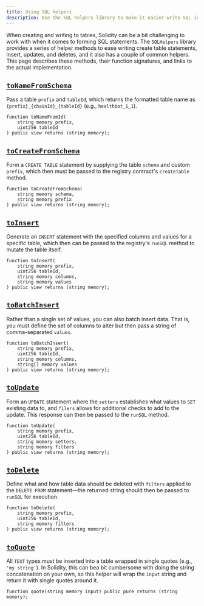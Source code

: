 ```yaml
---
title: Using SQL helpers
description: Use the SQL helpers library to make it easier write SQL in Solidity.
---
```


When creating and writing to tables, Solidity can be a bit challenging to work with when it comes to forming SQL statements. The `SQLHelpers` library provides a series of helper methods to ease writing create table statements, insert, updates, and deletes, and it also has a couple of common helpers. This page describes these methods, their function signatures, and links to the actual implementation.

## [`toNameFromSchema`](https://github.com/tablelandnetwork/evm-tableland/blob/b350a363ea3d10bbeb3d3a088e9c27c77c6cae30/contracts/utils/SQLHelpers.sol#L20)

Pass a table `prefix` and `tableId`, which returns the formatted table name as `{prefix}_{chainId}_{tableId}` (e.g., `healthbot_1_1`).

```solidity
function toNameFromId(
    string memory prefix,
    uint256 tableId
) public view returns (string memory);
```

## [`toCreateFromSchema`](https://github.com/tablelandnetwork/evm-tableland/blob/b350a363ea3d10bbeb3d3a088e9c27c77c6cae30/contracts/utils/SQLHelpers.sol#L46)

Form a `CREATE TABLE` statement by supplying the table `schema` and custom `prefix`, which then must be passed to the registry contract's `createTable` method.

```solidity
function toCreateFromSchema(
    string memory schema,
    string memory prefix
) public view returns (string memory);
```

## [`toInsert`](https://github.com/tablelandnetwork/evm-tableland/blob/b350a363ea3d10bbeb3d3a088e9c27c77c6cae30/contracts/utils/SQLHelpers.sol#L76)

Generate an `INSERT` statement with the specified columns and values for a specific table, which then can be passed to the registry's `runSQL` method to mutate the table itself.

```solidity
function toInsert(
    string memory prefix,
    uint256 tableId,
    string memory columns,
    string memory values
) public view returns (string memory);
```

## [`toBatchInsert`](https://github.com/tablelandnetwork/evm-tableland/blob/b350a363ea3d10bbeb3d3a088e9c27c77c6cae30/contracts/utils/SQLHelpers.sol#L109)

Rather than a single set of values, you can also batch insert data. That is, you must define the set of columns to alter but then pass a string of comma-separated `values`.

```solidity
function toBatchInsert(
    string memory prefix,
    uint256 tableId,
    string memory columns,
    string[] memory values
) public view returns (string memory);
```

## [`toUpdate`](https://github.com/tablelandnetwork/evm-tableland/blob/b350a363ea3d10bbeb3d3a088e9c27c77c6cae30/contracts/utils/SQLHelpers.sol#L141)

Form an `UPDATE` statement where the `setters` establishes what values to `SET` existing data to, and `filers` allows for additional checks to add to the update. This response can then be passed to the `runSQL` method.

```solidity
function toUpdate(
    string memory prefix,
    uint256 tableId,
    string memory setters,
    string memory filters
) public view returns (string memory);
```

## [`toDelete`](https://github.com/tablelandnetwork/evm-tableland/blob/b350a363ea3d10bbeb3d3a088e9c27c77c6cae30/contracts/utils/SQLHelpers.sol#L167)

Define what and how table data should be deleted with `filters` applied to the `DELETE FROM` statement—the returned string should then be passed to `runSQL` for execution.

```solidity
function toDelete(
    string memory prefix,
    uint256 tableId,
    string memory filters
) public view returns (string memory);
```

## [`toQuote`](https://github.com/tablelandnetwork/evm-tableland/blob/b350a363ea3d10bbeb3d3a088e9c27c77c6cae30/contracts/utils/SQLHelpers.sol#L183)

All `TEXT` types must be inserted into a table wrapped in single quotes (e.g., `'my string'`). In Solidity, this can bea bit cumbersome with doing the string concatenation on your own, so this helper will wrap the `input` string and return it with single quotes around it.

```solidity
function quote(string memory input) public pure returns (string memory);
```
